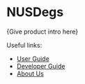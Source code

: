 # NUSDegs

{Give product intro here}

Useful links:
* [User Guide](UserGuide.md)
* [Developer Guide](DeveloperGuide.md)
* [About Us](AboutUs.md)
